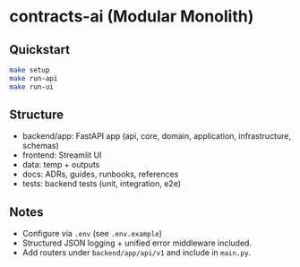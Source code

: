 # contracts-ai (Modular Monolith)

## Quickstart
```bash
make setup
make run-api
make run-ui
```

## Structure
- backend/app: FastAPI app (api, core, domain, application, infrastructure, schemas)
- frontend: Streamlit UI
- data: temp + outputs
- docs: ADRs, guides, runbooks, references
- tests: backend tests (unit, integration, e2e)

## Notes
- Configure via `.env` (see `.env.example`)
- Structured JSON logging + unified error middleware included.
- Add routers under `backend/app/api/v1` and include in `main.py`.
